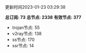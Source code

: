 更新时间2023-01-23 03:29:38

**总订阅: 73**
**总节点: 2338**
**有效节点: 377**
- trojan节点: 55
- v2ray节点: 138
- ss节点: 170
- ssr节点: 14
